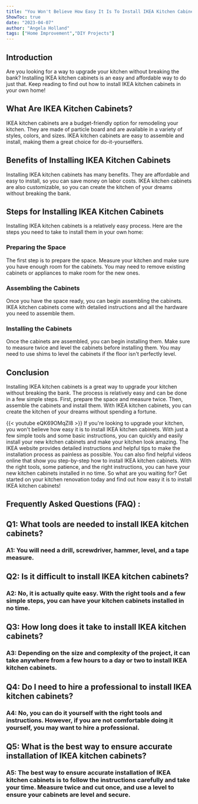 ```yaml
---
title: "You Won't Believe How Easy It Is To Install IKEA Kitchen Cabinets - Find Out How!"
ShowToc: true 
date: "2023-04-07"
author: "Angela Holland" 
tags: ["Home Improvement","DIY Projects"]
---
```

## Introduction
Are you looking for a way to upgrade your kitchen without breaking the bank? Installing IKEA kitchen cabinets is an easy and affordable way to do just that. Keep reading to find out how to install IKEA kitchen cabinets in your own home!

## What Are IKEA Kitchen Cabinets?
IKEA kitchen cabinets are a budget-friendly option for remodeling your kitchen. They are made of particle board and are available in a variety of styles, colors, and sizes. IKEA kitchen cabinets are easy to assemble and install, making them a great choice for do-it-yourselfers.

## Benefits of Installing IKEA Kitchen Cabinets
Installing IKEA kitchen cabinets has many benefits. They are affordable and easy to install, so you can save money on labor costs. IKEA kitchen cabinets are also customizable, so you can create the kitchen of your dreams without breaking the bank.

## Steps for Installing IKEA Kitchen Cabinets
Installing IKEA kitchen cabinets is a relatively easy process. Here are the steps you need to take to install them in your own home:

### Preparing the Space
The first step is to prepare the space. Measure your kitchen and make sure you have enough room for the cabinets. You may need to remove existing cabinets or appliances to make room for the new ones.

### Assembling the Cabinets
Once you have the space ready, you can begin assembling the cabinets. IKEA kitchen cabinets come with detailed instructions and all the hardware you need to assemble them.

### Installing the Cabinets
Once the cabinets are assembled, you can begin installing them. Make sure to measure twice and level the cabinets before installing them. You may need to use shims to level the cabinets if the floor isn't perfectly level.

## Conclusion
Installing IKEA kitchen cabinets is a great way to upgrade your kitchen without breaking the bank. The process is relatively easy and can be done in a few simple steps. First, prepare the space and measure twice. Then, assemble the cabinets and install them. With IKEA kitchen cabinets, you can create the kitchen of your dreams without spending a fortune.

{{< youtube eQK69OMqZI8 >}} 
If you're looking to upgrade your kitchen, you won't believe how easy it is to install IKEA kitchen cabinets. With just a few simple tools and some basic instructions, you can quickly and easily install your new kitchen cabinets and make your kitchen look amazing. The IKEA website provides detailed instructions and helpful tips to make the installation process as painless as possible. You can also find helpful videos online that show you step-by-step how to install IKEA kitchen cabinets. With the right tools, some patience, and the right instructions, you can have your new kitchen cabinets installed in no time. So what are you waiting for? Get started on your kitchen renovation today and find out how easy it is to install IKEA kitchen cabinets!

## Frequently Asked Questions (FAQ) :
<h2>Q1: What tools are needed to install IKEA kitchen cabinets?</h2>

<h3>A1: You will need a drill, screwdriver, hammer, level, and a tape measure.</h3>

<h2>Q2: Is it difficult to install IKEA kitchen cabinets?</h2>

<h3>A2: No, it is actually quite easy. With the right tools and a few simple steps, you can have your kitchen cabinets installed in no time.</h3>

<h2>Q3: How long does it take to install IKEA kitchen cabinets?</h2>

<h3>A3: Depending on the size and complexity of the project, it can take anywhere from a few hours to a day or two to install IKEA kitchen cabinets.</h3>

<h2>Q4: Do I need to hire a professional to install IKEA kitchen cabinets?</h2>

<h3>A4: No, you can do it yourself with the right tools and instructions. However, if you are not comfortable doing it yourself, you may want to hire a professional.</h3>

<h2>Q5: What is the best way to ensure accurate installation of IKEA kitchen cabinets?</h2>

<h3>A5: The best way to ensure accurate installation of IKEA kitchen cabinets is to follow the instructions carefully and take your time. Measure twice and cut once, and use a level to ensure your cabinets are level and secure.</h3>





